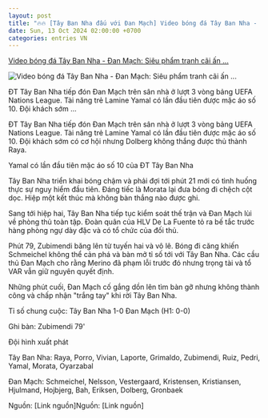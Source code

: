 ```yaml
---
layout: post
title: "🔥🔥 [Tây Ban Nha đấu với Đan Mạch] Video bóng đá Tây Ban Nha - Đan Mạch: Siêu phẩm tranh cãi ấn ..."
date: Sun, 13 Oct 2024 02:00:00 +0700
categories: entries VN
---
```

[Video bóng đá Tây Ban Nha - Đan Mạch: Siêu phẩm tranh cãi ấn ...](https://www.24h.com.vn/bong-da/video-bong-da-tay-ban-nha-dan-machsieu-pham-tranh-cai-an-dinh-ty-so-nations-league-c48a1610277.html)

![Video bóng đá Tây Ban Nha - Đan Mạch: Siêu phẩm tranh cãi ấn ...](https://icdn.24h.com.vn/upload/4-2024/images/2024-10-13/6-1200-1728768094-706-width1200height628-watermark.jpg)

ĐT Tây Ban Nha tiếp đón Đan Mạch trên sân nhà ở lượt 3 vòng bảng UEFA Nations League. Tài năng trẻ Lamine Yamal có lần đầu tiên được mặc áo số 10. Đội khách sớm ...

ĐT Tây Ban Nha tiếp đón Đan Mạch trên sân nhà ở lượt 3 vòng bảng UEFA Nations League. Tài năng trẻ Lamine Yamal có lần đầu tiên được mặc áo số 10. Đội khách sớm có cơ hội nhưng Dolberg không thắng được thủ thành Raya.

Yamal có lần đầu tiên mặc áo số 10 của ĐT Tây Ban Nha

Tây Ban Nha triển khai bóng chậm và phải đợi tới phút 21 mới có tình huống thực sự nguy hiểm đầu tiên. Đáng tiếc là Morata lại đưa bóng đi chệch cột dọc. Hiệp một kết thúc mà không bàn thắng nào được ghi.

Sang tới hiệp hai, Tây Ban Nha tiếp tục kiểm soát thế trận và Đan Mạch lùi về phòng thủ toàn tập. Đoàn quân của HLV De La Fuente tỏ ra bế tắc trước hàng phòng ngự dày đặc và có tổ chức của đối thủ.

Phút 79, Zubimendi băng lên từ tuyến hai và vô lê. Bóng đi căng khiến Schmeichel không thể cản phá và bàn mở tỉ số tới với Tây Ban Nha. Các cầu thủ Đan Mạch cho rằng Merino đã phạm lỗi trước đó nhưng trọng tài và tổ VAR vẫn giữ nguyên quyết định.

Những phút cuối, Đan Mạch cố gắng dồn lên tìm bàn gỡ nhưng không thành công và chấp nhận "trắng tay" khi rời Tây Ban Nha.

Tỉ số chung cuộc: Tây Ban Nha 1-0 Đan Mạch (H1: 0-0)

Ghi bàn: Zubimendi 79'

Đội hình xuất phát

Tây Ban Nha: Raya, Porro, Vivian, Laporte, Grimaldo, Zubimendi, Ruiz, Pedri, Yamal, Morata, Oyarzabal

Đan Mạch: Schmeichel, Nelsson, Vestergaard, Kristensen, Kristiansen, Hjulmand, Hojbjerg, Bah, Eriksen, Dolberg, Gronbaek

Nguồn: [Link nguồn]Nguồn: [Link nguồn]

